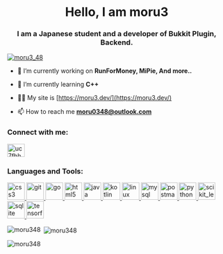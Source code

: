 <h1 align="center">Hello, I am moru3</h1>
<h3 align="center">I am a Japanese student and a developer of Bukkit Plugin, Backend.</h3>

<p align="left"> <a href="https://twitter.com/moru3_48" target="blank"><img src="https://img.shields.io/twitter/follow/moru3_48?logo=twitter&style=for-the-badge" alt="moru3_48" /></a> </p>

- 🔭 I’m currently working on **RunForMoney, MiPie, And more..**

- 🌱 I’m currently learning **C++**

- 👨‍💻 My site is [https://moru3.dev/](https://moru3.dev/)

- 📫 How to reach me **moru0348@outlook.com**


<h3 align="left">Connect with me:</h3>
<p align="left">
<a href="https://www.youtube.com/channel/UC7FHHmsBzyVB99CHrALZwwA" target="blank"><img align="center" src="https://cdn.jsdelivr.net/npm/simple-icons@3.0.1/icons/youtube.svg" alt="uc7fhhmsbzyvb99chralzwwa" height="30" width="40" /></a>
</p>

<h3 align="left">Languages and Tools:</h3>
<p align="left"> <a href="https://www.w3schools.com/css/" target="_blank"> <img src="https://devicons.github.io/devicon/devicon.git/icons/css3/css3-original-wordmark.svg" alt="css3" width="40" height="40"/> </a> <a href="https://git-scm.com/" target="_blank"> <img src="https://www.vectorlogo.zone/logos/git-scm/git-scm-icon.svg" alt="git" width="40" height="40"/> </a> <a href="https://golang.org" target="_blank"> <img src="https://devicons.github.io/devicon/devicon.git/icons/go/go-original.svg" alt="go" width="40" height="40"/> </a> <a href="https://www.w3.org/html/" target="_blank"> <img src="https://devicons.github.io/devicon/devicon.git/icons/html5/html5-original-wordmark.svg" alt="html5" width="40" height="40"/> </a> <a href="https://www.java.com" target="_blank"> <img src="https://devicons.github.io/devicon/devicon.git/icons/java/java-original-wordmark.svg" alt="java" width="40" height="40"/> </a> <a href="https://kotlinlang.org" target="_blank"> <img src="https://www.vectorlogo.zone/logos/kotlinlang/kotlinlang-icon.svg" alt="kotlin" width="40" height="40"/> </a> <a href="https://www.linux.org/" target="_blank"> <img src="https://devicons.github.io/devicon/devicon.git/icons/linux/linux-original.svg" alt="linux" width="40" height="40"/> </a> <a href="https://www.mysql.com/" target="_blank"> <img src="https://devicons.github.io/devicon/devicon.git/icons/mysql/mysql-original-wordmark.svg" alt="mysql" width="40" height="40"/> </a> <a href="https://postman.com" target="_blank"> <img src="https://www.vectorlogo.zone/logos/getpostman/getpostman-icon.svg" alt="postman" width="40" height="40"/> </a> <a href="https://www.python.org" target="_blank"> <img src="https://devicons.github.io/devicon/devicon.git/icons/python/python-original.svg" alt="python" width="40" height="40"/> </a> <a href="https://scikit-learn.org/" target="_blank"> <img src="https://upload.wikimedia.org/wikipedia/commons/0/05/Scikit_learn_logo_small.svg" alt="scikit_learn" width="40" height="40"/> </a> <a href="https://www.sqlite.org/" target="_blank"> <img src="https://www.vectorlogo.zone/logos/sqlite/sqlite-icon.svg" alt="sqlite" width="40" height="40"/> </a> <a href="https://www.tensorflow.org" target="_blank"> <img src="https://www.vectorlogo.zone/logos/tensorflow/tensorflow-icon.svg" alt="tensorflow" width="40" height="40"/> </a> </p>

<p><img align="left" src="https://github-readme-stats.vercel.app/api/top-langs?username=moru348&show_icons=true&locale=en&layout=compact" alt="moru348" /></p>

<p>&nbsp;<img align="center" src="https://github-readme-stats.vercel.app/api?username=moru348&show_icons=true&locale=en" alt="moru348" /></p>

<p><img align="center" src="https://github-readme-streak-stats.herokuapp.com/?user=moru348&" alt="moru348" /></p>
